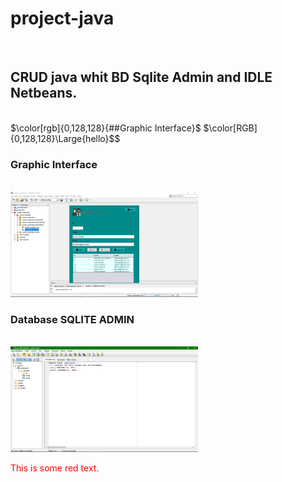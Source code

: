 # project-java
<br>
<h2 ´#008080´>CRUD java whit BD Sqlite Admin and IDLE Netbeans.</h2>
<br>
$\color[rgb]{0,128,128}{##Graphic Interface}$
$\color[RGB]{0,128,128}\Large{hello}$$
<h3 color[rgb]{1,0,1}>Graphic Interface</h3> 
<br>
<img alt="Graphic Interfaz project" src="src/system_employees/means/interfaz.png" width="300" >
<br>
<h3 '#008080'>Database SQLITE ADMIN</h3>
<br>
<img alt="database employees" src="src/system_employees/means/bd.png" width="300" >
<br>
<p style='color:red'>This is some red text.</p>
